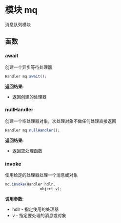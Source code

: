 # 模块 mq
消息队列模块

## 函数
        
### await
创建一个异步等待处理器
```JavaScript
Handler mq.await();
```

**返回结果:**
* 返回创建的处理器

### nullHandler
创建一个空处理器对象，次处理对象不做任何处理直接返回
```JavaScript
Handler mq.nullHandler();
```

**返回结果:**
* 返回空处理函数

### invoke
使用给定的处理器处理一个消息或对象
```JavaScript
mq.invoke(Handler hdlr,
                object v);
```

**调用参数:**
* hdlr - 指定使用的处理器
* v - 指定要处理的消息或对象

